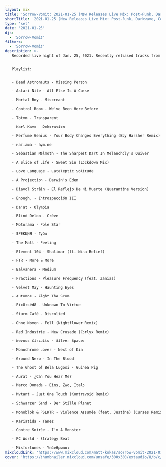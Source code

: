 ```yaml
---
layout: mix
title: 'Sorrow-Vomit: 2021-01-25 (New Releases Live Mix: Post-Punk, Darkwave, Cold, Synth, Goth, EBM...)'
shortTitle: '2021-01-25 (New Releases Live Mix: Post-Punk, Darkwave, Cold, Synth, Goth, EBM...)'
type: 'set'
date: '2021-01-25'
djs:
  - 'Sorrow-Vomit'
filters:
  - 'Sorrow-Vomit'
description: >-
   Recorded live night of Jan. 25, 2021. Recently released tracks from this month in the world of underground post-punk, cold wave, darkwave, minimal synth, ebm, and goth/synth/electronic related sub-genres...


   Playlist:


   - Dead Astronauts - Missing Person

   - Astari Nite - All Else Is A Curse

   - Mortal Boy - Miscreant

   - Control Room - We've Been Here Before

   - Totvm - Transparent

   - Karl Kave - Dekoration

   - Perfume Genius - Your Body Changes Everything (Boy Harsher Remix)

   - нат.аша - hym​.​ne

   - Sebastian Melmoth - The Sharpest Dart In Melancholy's Quiver

   - A Slice of Life - Sweet Sin (Lockdown Mix)

   - Love Language - Cataleptic Solitude

   - A Projection - Darwin's Eden

   - Diavol Strâin - El Reflejo De Mi Muerte (Quarantine Version)

   - Enough. - Introspección III

   - Da'at - Olympia

   - Blind Delon - Crève

   - Motorama - Pole Star

   - ЭРЕКЦИЯ - Губы

   - The Mall - Peeling

   - Element 104 - Shalimar (ft. Nina Belief)

   - FTR - More & More

   - Balvanera - Medium

   - Fractions - Pleasure Frequency (feat. Zanias)

   - Velvet May - Haunting Eyes

   - Autumns - Fight The Scum

   - Fïx8:sëd8 - Unknown To Virtue

   - Sturm Café - Discolied

   - Ohne Nomen - Fell (Nightflower Remix)

   - Red Industrie - New Crusade (Corlyx Remix)

   - Nevous Circuits - Silver Spaces

   - Monochrome Lover - Next of Kin

   - Ground Nero - In The Blood

   - The Ghost of Bela Lugosi - Guinea Pig

   - Aurat - ¿Can You Hear Me?

   - Marco Donada - Eins, Zwo, Italo

   - Mvtant - Just One Touch (Kontravoid Remix)

   - Schwarzer Sand - Der Stille Planet

   - Monoblok & PSLKTR - Violence Assumée (feat. Justine) (Curses Remix)

   - Kariatida - Tanez

   - Contre Soirée - I'm A Monster

   - PC World - Strategy Beat

   - Misfortunes - Υπάνθρωποι
mixcloudLink: 'https://www.mixcloud.com/matt-kokas/sorrow-vomit-2021-01-25-2021-releases-live-mix-post-punk-darkwave-cold-wave-synth-ebm-goth'
cover: 'https://thumbnailer.mixcloud.com/unsafe/300x300/extaudio/8/b/c/2/bb67-b89f-448a-b867-79eb5802e93c'
---
```


